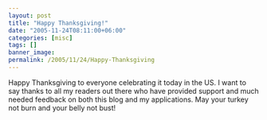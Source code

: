 ```yaml
---
layout: post
title: "Happy Thanksgiving!"
date: "2005-11-24T08:11:00+06:00"
categories: [misc]
tags: []
banner_image: 
permalink: /2005/11/24/Happy-Thanksgiving
---
```


Happy Thanksgiving to everyone celebrating it today in the US. I want to say thanks to all my readers out there who have provided support and much needed feedback on both this blog and my applications. May your turkey not burn and your belly not bust!